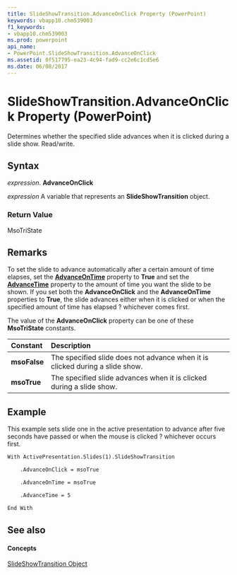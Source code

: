```yaml
---
title: SlideShowTransition.AdvanceOnClick Property (PowerPoint)
keywords: vbapp10.chm539003
f1_keywords:
- vbapp10.chm539003
ms.prod: powerpoint
api_name:
- PowerPoint.SlideShowTransition.AdvanceOnClick
ms.assetid: 0f517795-ea23-4c94-fad9-cc2e6c1cd5e6
ms.date: 06/08/2017
---
```



# SlideShowTransition.AdvanceOnClick Property (PowerPoint)

Determines whether the specified slide advances when it is clicked during a slide show. Read/write.


## Syntax

 _expression_. **AdvanceOnClick**

 _expression_ A variable that represents an **SlideShowTransition** object.


### Return Value

MsoTriState


## Remarks

To set the slide to advance automatically after a certain amount of time elapses, set the  **[AdvanceOnTime](PowerPoint.SlideShowTransition.AdvanceOnTime.md)** property to **True** and set the **[AdvanceTime](PowerPoint.SlideShowTransition.AdvanceTime.md)** property to the amount of time you want the slide to be shown. If you set both the **AdvanceOnClick** and the **AdvanceOnTime** properties to **True**, the slide advances either when it is clicked or when the specified amount of time has elapsed ? whichever comes first.

The value of the  **AdvanceOnClick** property can be one of these **MsoTriState** constants.



|**Constant**|**Description**|
|:-----|:-----|
|**msoFalse**|The specified slide does not advance when it is clicked during a slide show.|
|**msoTrue**| The specified slide advances when it is clicked during a slide show.|

## Example

This example sets slide one in the active presentation to advance after five seconds have passed or when the mouse is clicked ? whichever occurs first.


```vb
With ActivePresentation.Slides(1).SlideShowTransition

    .AdvanceOnClick = msoTrue

    .AdvanceOnTime = msoTrue

    .AdvanceTime = 5

End With
```


## See also


#### Concepts


[SlideShowTransition Object](PowerPoint.SlideShowTransition.md)

